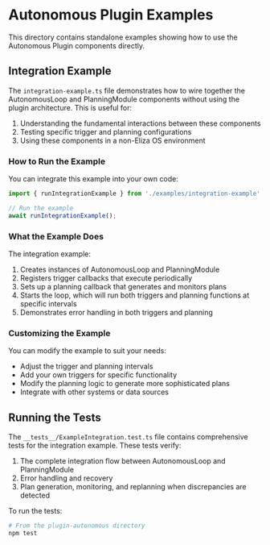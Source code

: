 # Autonomous Plugin Examples

This directory contains standalone examples showing how to use the Autonomous Plugin components directly.

## Integration Example

The `integration-example.ts` file demonstrates how to wire together the AutonomousLoop and PlanningModule components without using the plugin architecture. This is useful for:

1. Understanding the fundamental interactions between these components
2. Testing specific trigger and planning configurations
3. Using these components in a non-Eliza OS environment

### How to Run the Example

You can integrate this example into your own code:

```typescript
import { runIntegrationExample } from './examples/integration-example';

// Run the example
await runIntegrationExample();
```

### What the Example Does

The integration example:

1. Creates instances of AutonomousLoop and PlanningModule
2. Registers trigger callbacks that execute periodically
3. Sets up a planning callback that generates and monitors plans
4. Starts the loop, which will run both triggers and planning functions at specific intervals
5. Demonstrates error handling in both triggers and planning

### Customizing the Example

You can modify the example to suit your needs:

- Adjust the trigger and planning intervals
- Add your own triggers for specific functionality
- Modify the planning logic to generate more sophisticated plans
- Integrate with other systems or data sources

## Running the Tests

The `__tests__/ExampleIntegration.test.ts` file contains comprehensive tests for the integration example. These tests verify:

1. The complete integration flow between AutonomousLoop and PlanningModule
2. Error handling and recovery
3. Plan generation, monitoring, and replanning when discrepancies are detected

To run the tests:

```bash
# From the plugin-autonomous directory
npm test
``` 
